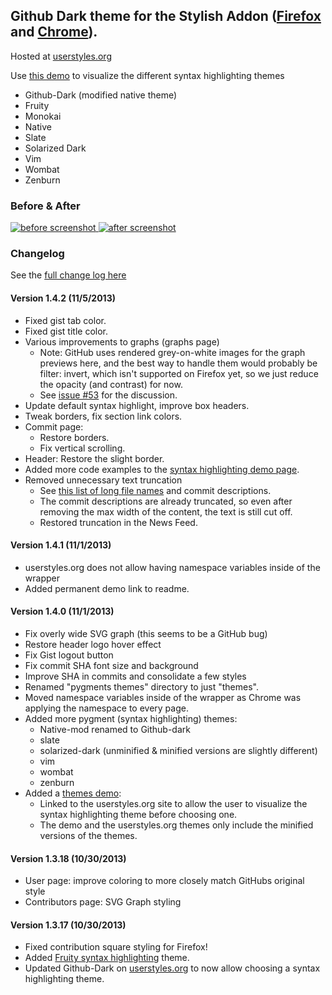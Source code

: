 ## Github Dark theme for the Stylish Addon ([Firefox](https://addons.mozilla.org/en-US/firefox/addon/2108/) and [Chrome](https://chrome.google.com/extensions/detail/fjnbnpbmkenffdnngjfgmeleoegfcffe)).

Hosted at [userstyles.org](http://userstyles.org/styles/37035)

Use [this demo](http://mottie.github.io/Github-Dark/) to visualize the different syntax highlighting themes
* Github-Dark (modified native theme)
* Fruity
* Monokai
* Native
* Slate
* Solarized Dark
* Vim
* Wombat
* Zenburn

### Before & After

 [ ![before screenshot](http://mottie.github.com/Github-Dark/images/before_th.jpg) ](http://mottie.github.com/Github-Dark/images/before.jpg)
 [ ![after screenshot](http://mottie.github.com/Github-Dark/images/after_th.jpg) ](http://mottie.github.com/Github-Dark/images/after.jpg)

### **Changelog**

See the [full change log here](https://github.com/Mottie/Github-Dark/wiki)

#### Version 1.4.2 (11/5/2013)

* Fixed gist tab color.
* Fixed gist title color.
* Various improvements to graphs (graphs page)
  * Note: GitHub uses rendered grey-on-white images for the graph previews here,
    and the best way to handle them would probably be filter: invert, which isn't supported
    on Firefox yet, so we just reduce the opacity (and contrast) for now.
  * See [issue #53](https://github.com/Mottie/Github-Dark/issues/53) for the discussion.
* Update default syntax highlight, improve box headers.
* Tweak borders, fix section link colors.
* Commit page:
  * Restore borders.
  * Fix vertical scrolling.
* Header: Restore the slight border.
* Added more code examples to the [syntax highlighting demo page](http://mottie.github.io/Github-Dark/).
* Removed unnecessary text truncation
  * See [this list of long file names](https://github.com/jquery/api.jquerymobile.com/tree/master/entries) and commit descriptions.
  * The commit descriptions are already truncated, so even after removing the max width of the content, the text is still cut off.
  * Restored truncation in the News Feed.

#### Version 1.4.1 (11/1/2013)

* userstyles.org does not allow having namespace variables inside of the wrapper
* Added permanent demo link to readme.

#### Version 1.4.0 (11/1/2013)

* Fix overly wide SVG graph (this seems to be a GitHub bug)
* Restore header logo hover effect
* Fix Gist logout button
* Fix commit SHA font size and background
* Improve SHA in commits and consolidate a few styles
* Renamed "pygments themes" directory to just "themes".
* Moved namespace variables inside of the wrapper as Chrome was applying the namespace to every page.
* Added more pygment (syntax highlighting) themes:
  * Native-mod renamed to Github-dark
  * slate
  * solarized-dark (unminified &amp; minified versions are slightly different)
  * vim
  * wombat
  * zenburn
* Added a [themes demo](http://mottie.github.io/Github-Dark/):
  * Linked to the userstyles.org site to allow the user to visualize the syntax highlighting theme before choosing one.
  * The demo and the userstyles.org themes only include the minified versions of the themes.

#### Version 1.3.18 (10/30/2013)

* User page: improve coloring to more closely match GitHubs original style
* Contributors page: SVG Graph styling

#### Version 1.3.17 (10/30/2013)

* Fixed contribution square styling for Firefox!
* Added [Fruity syntax highlighting](http://blog.favrik.com/2011/02/22/preview-all-pygments-styles-for-your-code-highlighting-needs/#stylesheetNavigator) theme.
* Updated Github-Dark on [userstyles.org](http://userstyles.org/styles/37035) to now allow choosing a syntax highlighting theme.

